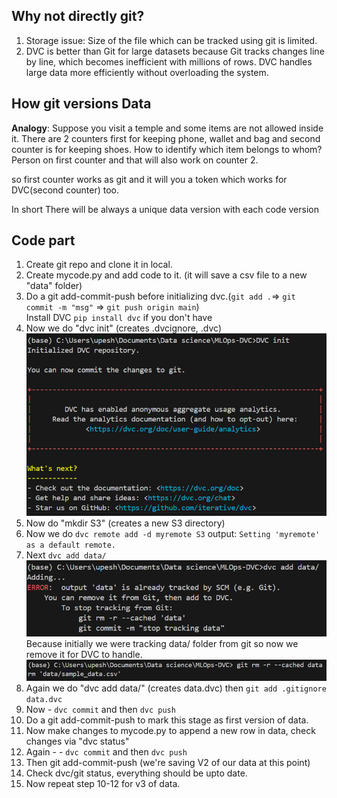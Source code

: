 ## Why not directly git?
1. Storage issue: Size of the file which can be tracked using git is limited.
2. DVC is better than Git for large datasets because Git tracks changes line by line, which becomes inefficient with millions of rows. DVC handles large data more efficiently without overloading the system.

## How git versions Data
**Analogy**: Suppose you visit a temple and some items are not allowed inside it. There are 2 counters first for keeping phone, wallet and bag and second counter is for keeping shoes. How to identify which item belongs to whom?
Person on first counter and that will also work on counter 2.

so first counter works as git and it will you a token which works for DVC(second counter) too.

In short There will be always a unique data version with each code version

## Code part
1. Create git repo and clone it in local.
2. Create mycode.py and add code to it. (it will save a csv file to a new "data" folder)
3. Do a git add-commit-push before initializing dvc.(`git add .`=> `git commit -m "msg"` => `git push origin main`)  
Install DVC `pip install dvc` if you don't have
4. Now we do "dvc init" (creates .dvcignore, .dvc)
![alt text](assets/image.png)
5. Now do "mkdir S3" (creates a new S3 directory)
6. Now we do `dvc remote add -d myremote S3`
output: `Setting 'myremote' as a default remote.`
7. Next `dvc add data/` 
![alt text](assets/image-1.png)
   Because initially we were tracking data/ folder from git so now we remove it for DVC to handle.
   ![alt text](assets/image-2.png)
8. Again we do "dvc add data/" (creates data.dvc) then `git add .gitignore data.dvc`
9. Now - `dvc commit` and then `dvc push`
9. Do a git add-commit-push to mark this stage as first version of data.
10. Now make changes to mycode.py to append a new row in data, check changes via "dvc status"
11. Again - - `dvc commit` and then `dvc push`
12. Then git add-commit-push (we're saving V2 of our data at this point)
13. Check dvc/git status, everything should be upto date.
14. Now repeat step 10-12 for v3 of data.
